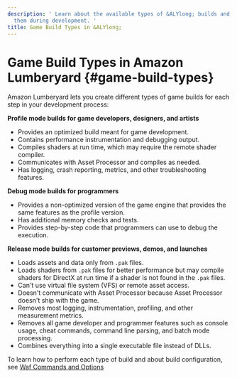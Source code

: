 ```yaml
---
description: ' Learn about the available types of &ALYlong; builds and when to use
  them during development. '
title: Game Build Types in &ALYlong;
---
```

# Game Build Types in Amazon Lumberyard {#game-build-types}

Amazon Lumberyard lets you create different types of game builds for each step in your development process:

**Profile mode builds for game developers, designers, and artists**
+ Provides an optimized build meant for game development\.
+ Contains performance instrumentation and debugging output\.
+ Compiles shaders at run time, which may require the remote shader compiler\.
+ Communicates with Asset Processor and compiles as needed\.
+ Has logging, crash reporting, metrics, and other troubleshooting features\.

**Debug mode builds for programmers**
+ Provides a non\-optimized version of the game engine that provides the same features as the profile version\.
+ Has additional memory checks and tests\.
+ Provides step\-by\-step code that programmers can use to debug the execution\.

**Release mode builds for customer previews, demos, and launches**
+ Loads assets and data only from `.pak` files\.
+ Loads shaders from `.pak` files for better performance but may compile shaders for DirectX at run time if a shader is not found in the `.pak` files\.
+ Can't use virtual file system \(VFS\) or remote asset access\.
+ Doesn't communicate with Asset Processor because Asset Processor doesn't ship with the game\.
+ Removes most logging, instrumentation, profiling, and other measurement metrics\.
+ Removes all game developer and programmer features such as console usage, cheat commands, command line parsing, and batch mode processing\.
+ Combines everything into a single executable file instead of DLLs\.

To learn how to perform each type of build and about build configuration, see [Waf Commands and Options](/docs/userguide/waf/commands.md)